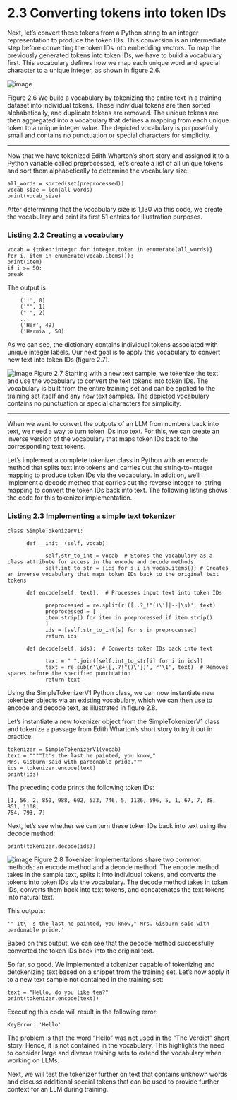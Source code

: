 # 2.3 Converting tokens into token IDs
Next, let’s convert these tokens from a Python string to an integer representation to produce the token IDs. 
This conversion is an intermediate step before converting the token IDs into embedding vectors.
To map the previously generated tokens into token IDs, we have to build a vocabulary
first. This vocabulary defines how we map each unique word and special character
to a unique integer, as shown in figure 2.6.

![image](https://github.com/user-attachments/assets/aed5f8ee-72b0-46f4-9009-e4ea2a6d1882)

Figure 2.6 We build a vocabulary by tokenizing the entire text in a training dataset into individual
tokens. These individual tokens are then sorted alphabetically, and duplicate tokens are removed.
The unique tokens are then aggregated into a vocabulary that defines a mapping from each unique
token to a unique integer value. The depicted vocabulary is purposefully small and contains no
punctuation or special characters for simplicity.
______________________________________________________________________________________________________

Now that we have tokenized Edith Wharton’s short story and assigned it to a Python
variable called preprocessed, let’s create a list of all unique tokens and sort them
alphabetically to determine the vocabulary size:

    all_words = sorted(set(preprocessed))
    vocab_size = len(all_words)
    print(vocab_size)

After determining that the vocabulary size is 1,130 via this code, we create the vocabulary
and print its first 51 entries for illustration purposes.

### Listing 2.2 Creating a vocabulary

    vocab = {token:integer for integer,token in enumerate(all_words)}
    for i, item in enumerate(vocab.items()):
    print(item)
    if i >= 50:
    break
    
The output is

        ('!', 0)
        ('"', 1)
        ("'", 2)
        ...
        ('Her', 49)
        ('Hermia', 50)


As we can see, the dictionary contains individual tokens associated with unique integer
labels. Our next goal is to apply this vocabulary to convert new text into token IDs
(figure 2.7).

![image](https://github.com/user-attachments/assets/c85a7721-468b-4508-a138-2fc7e059cdcb)
Figure 2.7 Starting with a new text sample, we tokenize the text and use the vocabulary to convert
the text tokens into token IDs. The vocabulary is built from the entire training set and can be applied
to the training set itself and any new text samples. The depicted vocabulary contains no punctuation
or special characters for simplicity.
______________________________________________________________________________________________________

When we want to convert the outputs of an LLM from numbers back into text, we need a
way to turn token IDs into text. For this, we can create an inverse version of the vocabulary
that maps token IDs back to the corresponding text tokens.

Let’s implement a complete tokenizer class in Python with an encode method that
splits text into tokens and carries out the string-to-integer mapping to produce token
IDs via the vocabulary. In addition, we’ll implement a decode method that carries out
the reverse integer-to-string mapping to convert the token IDs back into text. The following
listing shows the code for this tokenizer implementation.

### Listing 2.3 Implementing a simple text tokenizer

    class SimpleTokenizerV1:
    
          def __init__(self, vocab):
          
                self.str_to_int = vocab  # Stores the vocabulary as a class attribute for access in the encode and decode methods
                self.int_to_str = {i:s for s,i in vocab.items()} # Creates an inverse vocabulary that maps token IDs back to the original text tokens
                
          def encode(self, text):  # Processes input text into token IDs
          
                preprocessed = re.split(r'([,.?_!"()\']|--|\s)', text)
                preprocessed = [
                item.strip() for item in preprocessed if item.strip()
                ]
                ids = [self.str_to_int[s] for s in preprocessed]
                return ids
                
          def decode(self, ids):  # Converts token IDs back into text
          
                text = " ".join([self.int_to_str[i] for i in ids])
                text = re.sub(r'\s+([,.?!"()\'])', r'\1', text)  # Removes spaces before the specified punctuation
                return text
                
Using the SimpleTokenizerV1 Python class, we can now instantiate new tokenizer
objects via an existing vocabulary, which we can then use to encode and decode text,
as illustrated in figure 2.8.

Let’s instantiate a new tokenizer object from the SimpleTokenizerV1 class and
tokenize a passage from Edith Wharton’s short story to try it out in practice:

    tokenizer = SimpleTokenizerV1(vocab)
    text = """"It's the last he painted, you know,"
    Mrs. Gisburn said with pardonable pride."""
    ids = tokenizer.encode(text)
    print(ids)
The preceding code prints the following token IDs:

    [1, 56, 2, 850, 988, 602, 533, 746, 5, 1126, 596, 5, 1, 67, 7, 38, 851, 1108,
    754, 793, 7]

Next, let’s see whether we can turn these token IDs back into text using the decode
method:

    print(tokenizer.decode(ids))


![image](https://github.com/user-attachments/assets/ef69ceb2-0f8d-4eeb-b5a2-4f338b6e0ba3)
Figure 2.8 Tokenizer implementations share two common methods: an encode method and a decode
method. The encode method takes in the sample text, splits it into individual tokens, and converts the
tokens into token IDs via the vocabulary. The decode method takes in token IDs, converts them back
into text tokens, and concatenates the text tokens into natural text.

This outputs:

    '" It\' s the last he painted, you know," Mrs. Gisburn said with
    pardonable pride.'

Based on this output, we can see that the decode method successfully converted the
token IDs back into the original text.

So far, so good. We implemented a tokenizer capable of tokenizing and detokenizing
text based on a snippet from the training set. Let’s now apply it to a new text sample
not contained in the training set:

    text = "Hello, do you like tea?"
    print(tokenizer.encode(text))
    
Executing this code will result in the following error:

    KeyError: 'Hello'

The problem is that the word “Hello” was not used in the “The Verdict” short story.
Hence, it is not contained in the vocabulary. This highlights the need to consider
large and diverse training sets to extend the vocabulary when working on LLMs.

Next, we will test the tokenizer further on text that contains unknown words and
discuss additional special tokens that can be used to provide further context for an
LLM during training.



